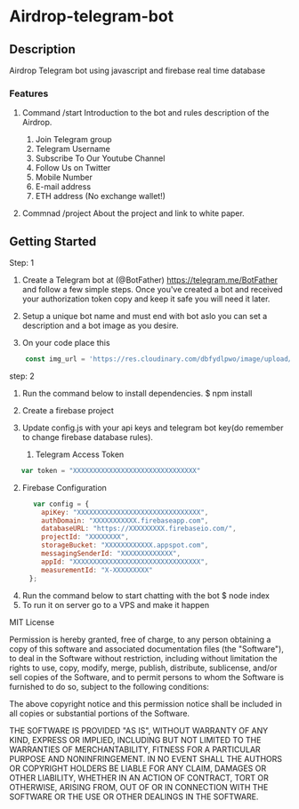 # Airdrop-telegram-bot

## Description

Airdrop Telegram bot using javascript and firebase real time database

### Features

1. Command /start Introduction to the bot and rules description of the Airdrop.

   1. Join Telegram group
   2. Telegram Username
   3. Subscribe To Our Youtube Channel
   4. Follow Us on Twitter
   5. Mobile Number
   6. E-mail address
   7. ETH address (No exchange wallet!)
2. Commnad /project About the project and link to white paper.

## Getting Started

Step: 1

1. Create a Telegram bot at (@BotFather) <https://telegram.me/BotFather> and follow a few simple steps. Once you've created a bot and received your authorization token copy and keep it safe you will need it later.
2. Setup a unique bot name and must end with bot aslo you can set a description and a bot image as you desire.

3. On your code place this

```javascript
    const img_url = 'https://res.cloudinary.com/dbfydlpwo/image/upload/v1595278068/Airdrop-Telegram-Bot_oyxox2.jpg'
```

step: 2

1. Run the command below to install dependencies.
   $ npm install
2. Create a firebase project
3. Update config.js with your api keys and telegram bot key(do remember to change firebase database rules).

   1. Telegram Access Token

```javascript
   var token = "XXXXXXXXXXXXXXXXXXXXXXXXXXXXXXX"
```

   2. Firebase Configuration

```javascript
      var config = {
        apiKey: "XXXXXXXXXXXXXXXXXXXXXXXXXXXXXXX",
        authDomain: "XXXXXXXXXXX.firebaseapp.com",
        databaseURL: "https://XXXXXXXXX.firebaseio.com/",
        projectId: "XXXXXXXX",
        storageBucket: "XXXXXXXXXXXX.appspot.com",
        messagingSenderId: "XXXXXXXXXXXXX",
        appId: "XXXXXXXXXXXXXXXXXXXXXXXXXXXXXXXX",
        measurementId: "X-XXXXXXXXX"
     };
```

4. Run the command below to start chatting with the bot
    $ node index
5. To run it on server go to a VPS and make it happen

MIT License

Permission is hereby granted, free of charge, to any person obtaining a copy
of this software and associated documentation files (the "Software"), to deal
in the Software without restriction, including without limitation the rights
to use, copy, modify, merge, publish, distribute, sublicense, and/or sell
copies of the Software, and to permit persons to whom the Software is
furnished to do so, subject to the following conditions:

The above copyright notice and this permission notice shall be included in all
copies or substantial portions of the Software.

THE SOFTWARE IS PROVIDED "AS IS", WITHOUT WARRANTY OF ANY KIND, EXPRESS OR
IMPLIED, INCLUDING BUT NOT LIMITED TO THE WARRANTIES OF MERCHANTABILITY,
FITNESS FOR A PARTICULAR PURPOSE AND NONINFRINGEMENT. IN NO EVENT SHALL THE
AUTHORS OR COPYRIGHT HOLDERS BE LIABLE FOR ANY CLAIM, DAMAGES OR OTHER
LIABILITY, WHETHER IN AN ACTION OF CONTRACT, TORT OR OTHERWISE, ARISING FROM,
OUT OF OR IN CONNECTION WITH THE SOFTWARE OR THE USE OR OTHER DEALINGS IN THE
SOFTWARE.
